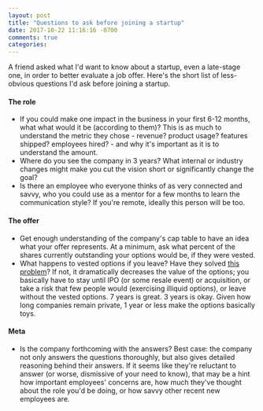 ```yaml
---
layout: post
title: "Questions to ask before joining a startup"
date: 2017-10-22 11:16:16 -0700
comments: true
categories:
---
```


A friend asked what I'd want to know about a startup, even a late-stage one, in order to better evaluate a job offer. Here's the short list of less-obvious questions I'd ask before joining a startup.

#### The role

* If you could make one impact in the business in your first 6-12 months, what what would it be (according to them)? This is as much to understand the metric they chose - revenue? product usage? features shipped? employees hired? - and why it's important as it is to understand the amount.
* Where do you see the company in 3 years? What internal or industry changes might make you cut the vision short or significantly change the goal?
* Is there an employee who everyone thinks of as very connected and savvy, who you could use as a mentor for a few months to learn the communication style? If you're remote, ideally this person will be too.

#### The offer

* Get enough understanding of the company's cap table to have an idea what your offer represents. At a minimum, ask what percent of the shares currently outstanding your options would be, if they were vested.
* What happens to vested options if you leave? Have they solved [this](http://www.businessinsider.com/pinterest-will-let-employees-exercise-options-for-seven-years-after-leaving-2015-3) [problem](https://news.ycombinator.com/item?id=9253497)? If not, it dramatically decreases the value of the options; you basically have to stay until IPO (or some resale event) or acquisition, or take a risk that few people would (exercising illiquid options), or leave without the vested options. 7 years is great. 3 years is okay. Given how long companies remain private, 1 year or less make the options basically toys.

#### Meta

* Is the company forthcoming with the answers? Best case: the company not only answers the questions thoroughly, but also gives detailed reasoning behind their answers. If it seems like they're reluctant to answer (or worse, dismissive of your need to know), that may be a hint how important employees' concerns are, how much they've thought about the role you'd be doing, or how savvy other recent new employees are.
